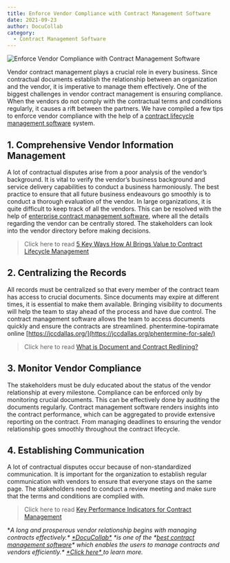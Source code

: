 ```yaml
---
title: Enforce Vendor Compliance with Contract Management Software
date: 2021-09-23
author: DocuCollab
category:
  - Contract Management Software
---
```


![Enforce Vendor Compliance with Contract Management Software](/img/blog/Vendor-Management-850x429.jpg)

Vendor contract management plays a crucial role in every business. Since contractual documents establish the relationship between an organization and the vendor, it is imperative to manage them effectively. One of the biggest challenges in vendor contract management is ensuring compliance. When the vendors do not comply with the contractual terms and conditions regularly, it causes a rift between the partners. We have compiled a few tips to enforce vendor compliance with the help of a [contract lifecycle management software](https://docucollab.com/contract-management-software/) system.

## 1. Comprehensive Vendor Information Management

A lot of contractual disputes arise from a poor analysis of the vendor’s background. It is vital to verify the vendor’s business background and service delivery capabilities to conduct a business harmoniously. The best practice to ensure that all future business endeavours go smoothly is to conduct a thorough evaluation of the vendor. In large organizations, it is quite difficult to keep track of all the vendors. This can be resolved with the help of [enterprise contract management software](https://docucollab.com/contract-management-software/), where all the details regarding the vendor can be centrally stored. The stakeholders can look into the vendor directory before making decisions.

> Click here to read [5 Key Ways How AI Brings Value to Contract Lifecycle Management](https://docucollab.com/5-key-ways-how-ai-brings-value-to-contract-lifecycle-management/)

## 2. Centralizing the Records

All records must be centralized so that every member of the contract team has access to crucial documents. Since documents may expire at different times, it is essential to make them available. Bringing visibility to documents will help the team to stay ahead of the process and have due control. The contract management software allows the team to access documents quickly and ensure the contracts are streamlined. phentermine-topiramate online [https://jccdallas.org/](https://jccdallas.org/phentermine-for-sale/)

> Click here to read [What is Document and Contract Redlining?](https://docucollab.com/what-is-document-and-contract-redlining/)

## 3. Monitor Vendor Compliance

The stakeholders must be duly educated about the status of the vendor relationship at every milestone. Compliance can be enforced only by monitoring crucial documents. This can be effectively done by auditing the documents regularly. Contract management software renders insights into the contract performance, which can be aggregated to provide extensive reporting on the contract. From managing deadlines to ensuring the vendor relationship goes smoothly throughout the contract lifecycle.

## 4. Establishing Communication

A lot of contractual disputes occur because of non-standardized communication. It is important for the organization to establish regular communication with vendors to ensure that everyone stays on the same page. The stakeholders need to conduct a review meeting and make sure that the terms and conditions are complied with.

> Click here to read [Key Performance Indicators for Contract Management](https://docucollab.com/key-performance-indicators-for-the-effective-management-of-contracts/)

**A long and prosperous vendor relationship begins with managing contracts effectively.\* [\*DocuCollab\*](https://docucollab.com/) \*is one of the \*[best contract management software](https://docucollab.com/contract-management-software/)\* which enables the users to manage contracts and vendors efficiently.\* [\*Click here\* ](https://docucollab.com/book-demo/)to learn more.*
